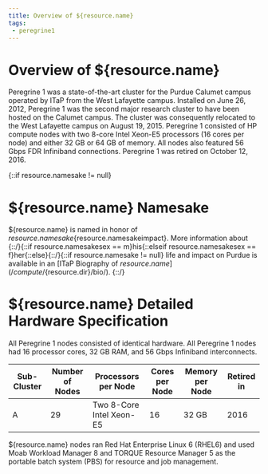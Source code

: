 ```yaml
---
title: Overview of ${resource.name}
tags:
 - peregrine1
---
```

# Overview of ${resource.name}

Peregrine 1 was a state-of-the-art cluster for the Purdue Calumet campus operated by ITaP from the West Lafayette campus. Installed on June 26, 2012, Peregrine 1 was the second major research cluster to have been hosted on the Calumet campus. The cluster was consequently relocated to the West Lafayette campus on August 19, 2015. Peregrine 1 consisted of HP compute nodes with two 8-core Intel Xeon-E5 processors (16 cores per node) and either 32 GB or 64 GB of memory. All nodes also featured 56 Gbps FDR Infiniband connections.  Peregrine 1 was retired on October 12, 2016.

{::if resource.namesake != null}
# ${resource.name} Namesake

${resource.name} is named in honor of ${resource.namesake}${resource.namesakeimpact}. More information about {::/}{::if resource.namesakesex == m}his{::elseif resource.namesakesex == f}her{::else}{::/}{::if resource.namesake != null} life and impact on Purdue is available in an [ITaP Biography of ${resource.name}](/compute/${resource.dir}/bio/).
{::/}

# ${resource.name} Detailed Hardware Specification

All Peregrine 1 nodes consisted of identical hardware. All Peregrine 1 nodes had 16 processor cores, 32 GB RAM, and 56 Gbps Infiniband interconnects.

| Sub-Cluster | Number of Nodes | Processors per Node         | Cores per Node | Memory per Node | Retired in |
| -------------- | -------------- | --------------------------- | -------------- | -------------- | --------------------|
| A    | 29                | Two 8-Core Intel Xeon-E5   | 16             | 32 GB          | 2016 |

${resource.name} nodes ran Red Hat Enterprise Linux 6 (RHEL6) and used Moab Workload Manager 8 and TORQUE Resource Manager 5 as the portable batch system (PBS) for resource and job management.

